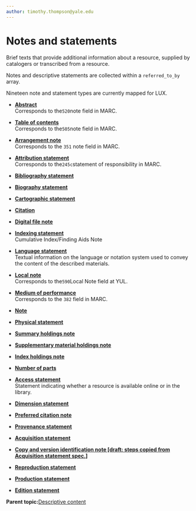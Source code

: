 ```yaml
---
author: timothy.thompson@yale.edu
---
```


# Notes and statements

Brief texts that provide additional information about a resource, supplied by catalogers or transcribed from a resource.

Notes and descriptive statements are collected within a `referred_to_by` array.

Nineteen note and statement types are currently mapped for LUX.

-   **[Abstract](../tasks/notes-and-statements/abstract.md)**  
Corresponds to the`520`note field in MARC.
-   **[Table of contents](../tasks/notes-and-statements/table_of_contents.md)**  
Corresponds to the`505`note field in MARC.
-   **[Arrangement note](../tasks/notes-and-statements/arrangement_note.md)**  
Corresponds to the `351` note field in MARC.
-   **[Attribution statement](../tasks/notes-and-statements/attribution_statement.md)**  
Corresponds to the`245c`statement of responsibility in MARC.
-   **[Bibliography statement](../tasks/notes-and-statements/bibliography_statement.md)**  

-   **[Biography statement](../tasks/notes-and-statements/biography_statement.md)**  

-   **[Cartographic statement](../tasks/notes-and-statements/cartographic_statement.md)**  

-   **[Citation](../tasks/notes-and-statements/citation.md)**  

-   **[Digital file note](../tasks/notes-and-statements/digital_file_note.md)**  

-   **[Indexing statement](../tasks/notes-and-statements/indexing_statement.md)**  
Cumulative Index/Finding Aids Note
-   **[Language statement](../tasks/notes-and-statements/language_statement.md)**  
Textual information on the language or notation system used to convey the content of the described materials.
-   **[Local note](../tasks/notes-and-statements/local_note.md)**  
Corresponds to the`590`Local Note field at YUL.
-   **[Medium of performance](../tasks/notes-and-statements/material_statement.md)**  
Corresponds to the `382` field in MARC.
-   **[Note](../tasks/notes-and-statements/note.md)**  

-   **[Physical statement](../tasks/notes-and-statements/physical_statement.md)**  

-   **[Summary holdings note](../tasks/notes-and-statements/summary_holdings.md)**  

-   **[Supplementary material holdings note](../tasks/notes-and-statements/summary_holdings_supplements.md)**  

-   **[Index holdings note](../tasks/notes-and-statements/summary_holdings_indexes.md)**  

-   **[Number of parts](../tasks/notes-and-statements/number_of_parts.md)**  

-   **[Access statement](../tasks/notes-and-statements/access_statement.md)**  
Statement indicating whether a resource is available online or in the library.
-   **[Dimension statement](../tasks/notes-and-statements/dimension_statement.md)**  

-   **[Preferred citation note](../tasks/notes-and-statements/preferred_citation_note.md)**  

-   **[Provenance statement](../tasks/notes-and-statements/provenance_statement.md)**  

-   **[Acquisition statement](../tasks/notes-and-statements/acquisition_statement.md)**  

-   **[Copy and version identification note \[draft: steps copied from Acquisition statement spec.\]](../tasks/notes-and-statements/copy_and_version_note.md)**  

-   **[Reproduction statement](../tasks/notes-and-statements/reproduction_statement.md)**  

-   **[Production statement](../tasks/notes-and-statements/production_statement.md)**  

-   **[Edition statement](../tasks/notes-and-statements/edition_statement.md)**  


**Parent topic:**[Descriptive content](../concepts/descriptive_content.md)

